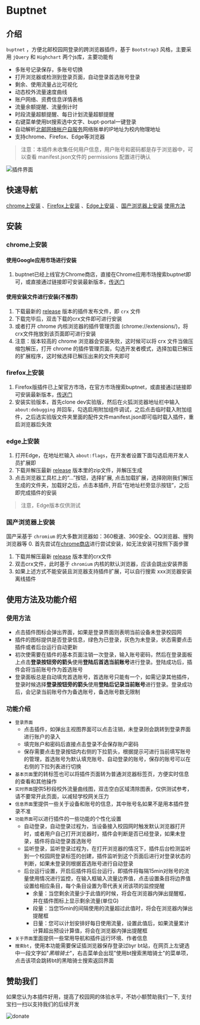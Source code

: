 # Buptnet

## 介绍

`buptnet` ，方便北邮校园网登录的跨浏览器插件，基于 `Bootstrap3` 风格，主要采用 `jQuery` 和 `Highchart` 两个js库，主要功能有

- 多账号记录保存，多账号切换
- 打开浏览器或检测到登录页面，自动登录首选账号登录
- 剩余、使用流量占比可视化
- 动态校外流量速度曲线
- 账户网络、资费信息详情表格
- 流量余额提醒、流量倒计时
- 时段流量超额提醒、每日计划流量超额提醒
- 右键菜单使用bt搜索选中文字、bupt-portal一键登录
- 自动解析[北邮网络帐户自服务](http://netaccount.bupt.edu.cn/login)网络账单的IP地址为校内物理地址
- 支持chrome、Firefox、Edge等浏览器
> 注意：本插件未收集任何用户信息，用户账号和密码都是存于浏览器中，可以查看 manifest.json文件的 permissions 配置进行确认

![插件界面](https://i.loli.net/2019/01/17/5c40039949138.jpg)

## 快速导航

[chrome上安装](#chrome上安装) 、[Firefox上安装](#firefox上安装) 、[Edge上安装](#edge上安装) 、[国产浏览器上安装](#国产浏览器上安装)
[使用方法](#使用方法)

## 安装

### chrome上安装

#### 使用Google应用市场进行安装

1. buptnet已经上线官方Chrome商店，直接在Chrome应用市场搜索buptnet即可，或直接通过链接即可安装最新版本，[传送门](https://chrome.google.com/webstore/search/buptnet)

#### 使用安装文件进行安装(不推荐)

1. 下载最新的 [release](https://github.com/creaink/buptnet/releases) 版本的插件发布文件，即 `crx` 文件
2. 下载完毕后，双击下载的crx文件即可进行安装
3. 或者打开 chrome 内核浏览器的插件管理页面 (chrome://extensions/)，将crx文件拖放到该页面即可进行安装
4. 注意：版本较高的 chrome 浏览器会安装失败，这时候可以将 crx 文件当做压缩包解压，打开 chrome 的插件管理页面，勾选开发者模式，选择加载已解压的扩展程序，这时候选择已解压出来的文件夹即可

### firefox上安装

1. Firefox版插件已上架官方市场，在官方市场搜索buptnet，或直接通过链接即可安装最新版本，[传送门](https://addons.mozilla.org/addon/buptnet/)
2. 安装实验版本，首先clone dev实验版，然后在火狐浏览器地址栏中输入 `about:debugging` 并回车，勾选启用附加组件调试，之后点击临时载入附加组件，之后选实验版文件夹里面的配件文件manifest.json即可临时载入插件，重启浏览器后失效

### edge上安装

1. 打开Edge，在地址栏输入 `about:flags`，在开发者设置下面勾选启用开发人员扩展即
3. 下载并解压最新 [release](https://github.com/creaink/buptnet/releases) 版本里的zip文件，并解压生成
2. 点击浏览器工具栏上的“...”按钮，选择扩展, 点击加载扩展，选择刚刚我们解压生成的文件夹，加载好之后，点击本插件, 开启“在地址栏旁显示按钮”，之后即完成插件的安装
> 注意，Edge版本仅供测试

### 国产浏览器上安装

国产采基于 `chromium` 的大多数浏览器如：360极速、360安全、QQ浏览器、搜狗浏览器等
0. 首先尝试在[chrome商店](https://chrome.google.com/webstore/search/buptnet)进行尝试安装，如无法安装可按照下面步骤
1. 下载并解压最新 [release](https://github.com/creaink/buptnet/releases) 版本里的crx文件
2. 双击crx文件，此时基于 `chromium` 内核的默认浏览器，应该会跳出安装界面
3. 如果上述方式不能安装且浏览器支持插件扩展，可以自行搜索 xxx浏览器安装离线插件

## 使用方法及功能介绍

### 使用方法

- 点击插件图标会弹出界面，如果是登录界面则表明当前设备未登录校园网
- 插件的图标提供是否登录信息，绿色为已登录，灰色为未登录，状态需要点击插件或者后台运行自动更新
- 初次使需要在插件的基本页面注销一次登录，输入账号密码，然后在登录面板上点击**登录按钮旁的箭头**使用**登陆后首选当前账号**进行登录。登陆成功后，插件会将当前账号作为首选账号
- 登录面板总是自动填充首选账号，首选账号只能有一个，如需记录其他插件，登录时候选择**登录按钮旁的箭头**使用**登陆后记录当前账号**进行登录。登录成功后，会记录当前账号作为备选账号，备选账号数无限制

### 功能介绍

- `登录界面`
	- 点击插件，如弹出主视图界面可以点击注销，未登录则会跳转到登录界面进行账户的录入
	- 填完账户和密码后直接点击登录不会保存账户密码
	- 保存需要点击登录按钮内右侧的下拉箭头，根据提示可进行当前填写账号的管理，首选账号为默认填充账号、自动登录的账号，保存的账号可以在右侧的下拉列表进行切换
- `基本页面`里的转标签也可以将插件页面转为普通浏览器标签页，方便实时信息的查看和其他操作
- `实时界面`提供5秒段校外流量曲线图，双击空白区域清除图表，仅供测试参考，请不要常开此页面，以减轻学校网关压力
- `信息界面`里提供一些关于设备和账号的信息，其中账号名如果不是用本插件登录不准
- `功能界面`可以进行插件的一些功能的个性化设置
	- 自动登录，自动登录过程为，当设备接入校园网时触发默认浏览器打开时，或者用户自己打开浏览器时，插件会判断是否已经登录，如果未登录，插件将自动登录首选账号
	- 监听登录，监听登录过程为，在打开浏览器的情况下，插件后台检测监听到一个校园网登录标签的创建，插件监听到这个页面后进行对登录状态的判断，如果未登录则根据首选账号进行自动登录
	- 后台运行设置，开启后插件将后台运行，即插件将每隔15min对账号的流量使用情况进行监控，在输入框输入流量边界值，点击设置条目将边界值设置给相应条目，每个条目设置为零代表关闭该项的监控提醒
		- 余量：当您剩余流量少于此值的时候，将会在浏览器内弹出提醒框，并在插件图标上显示剩余流量(单位G)
		- 段量：当您15min的间隔使用的流量超过此值时，将会在浏览器内弹出提醒框
		- 日量：您可以计划安排好每日使用流量，设置此值后，如果流量累计计算超出预设计算值，将会在浏览器内弹出提醒框
- `关于界面`里面提供一些常用导航和插件运行环境、作者信息
- `搜索bt`，使用本功能需要保证插浏览器保存登录过byr bt站，在网页上左键选中一段文字如"*黑暗骑士*"，右击菜单会出现"使用bt搜索黑暗骑士"的菜单项，点击该项会跳转bt的黑暗骑士搜索返回界面

## 赞助我们

如果您认为本插件好用，提高了校园网的体验水平，不妨小额赞助我们一下, 支付宝扫一扫以支持我们的后续开发

![donate](/img/donate.gif "支付宝扫一扫")